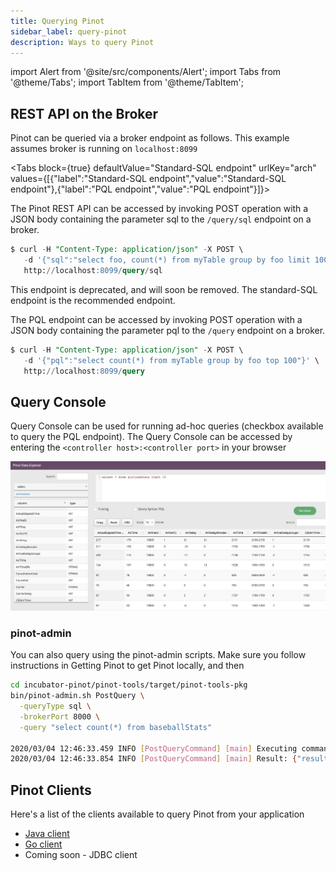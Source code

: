 ```yaml
---
title: Querying Pinot
sidebar_label: query-pinot
description: Ways to query Pinot
---
```


import Alert from '@site/src/components/Alert';
import Tabs from '@theme/Tabs';
import TabItem from '@theme/TabItem';

## REST API on the Broker

Pinot can be queried via a broker endpoint as follows. This example assumes broker is running on `localhost:8099`

<Tabs
  block={true}
  defaultValue="Standard-SQL endpoint"
  urlKey="arch"
  values={[{"label":"Standard-SQL endpoint","value":"Standard-SQL endpoint"},{"label":"PQL endpoint","value":"PQL endpoint"}]}>

<TabItem value="Standard-SQL endpoint">

The Pinot REST API can be accessed by invoking POST operation with a JSON body containing the parameter sql to the `/query/sql` endpoint on a broker.

```sql
$ curl -H "Content-Type: application/json" -X POST \
   -d '{"sql":"select foo, count(*) from myTable group by foo limit 100"}' \
   http://localhost:8099/query/sql
```

</TabItem>

<TabItem value="PQL endpoint">

<Alert type="info"> This endpoint is deprecated, and will soon be removed. The standard-SQL endpoint is the recommended endpoint.
</Alert>

The PQL endpoint can be accessed by invoking POST operation with a JSON body containing the parameter pql to the `/query` endpoint on a broker.

```sql
$ curl -H "Content-Type: application/json" -X POST \
   -d '{"pql":"select count(*) from myTable group by foo top 100"}' \
   http://localhost:8099/query
```

</TabItem>

</Tabs>

## Query Console

Query Console can be used for running ad-hoc queries (checkbox available to query the PQL endpoint). The Query Console can be accessed by entering the `<controller host>:<controller port>` in your browser

![PQL-Query-Console](../../static/img/pql/pql-query-console.png)

### pinot-admin

You can also query using the pinot-admin scripts. Make sure you follow instructions in Getting Pinot to get Pinot locally, and then

```bash
cd incubator-pinot/pinot-tools/target/pinot-tools-pkg 
bin/pinot-admin.sh PostQuery \
  -queryType sql \
  -brokerPort 8000 \
  -query "select count(*) from baseballStats"

2020/03/04 12:46:33.459 INFO [PostQueryCommand] [main] Executing command: PostQuery -brokerHost localhost -brokerPort 8000 -queryType sql -query select count(*) from baseballStats
2020/03/04 12:46:33.854 INFO [PostQueryCommand] [main] Result: {"resultTable":{"dataSchema":{"columnDataTypes":["LONG"],"columnNames":["count(*)"]},"rows":[[97889]]},"exceptions":[],"numServersQueried":1,"numServersResponded":1,"numSegmentsQueried":1,"numSegmentsProcessed":1,"numSegmentsMatched":1,"numConsumingSegmentsQueried":0,"numDocsScanned":97889,"numEntriesScannedInFilter":0,"numEntriesScannedPostFilter":0,"numGroupsLimitReached":false,"totalDocs":97889,"timeUsedMs":185,"segmentStatistics":[],"traceInfo":{},"minConsumingFreshnessTimeMs":0}
```

## Pinot Clients

Here's a list of the clients available to query Pinot from your application

- [Java client](../../docs/user-guide/clients/golang.md)
- [Go client](../../docs/user-guide/clients/java.md)
- Coming soon - JDBC client
